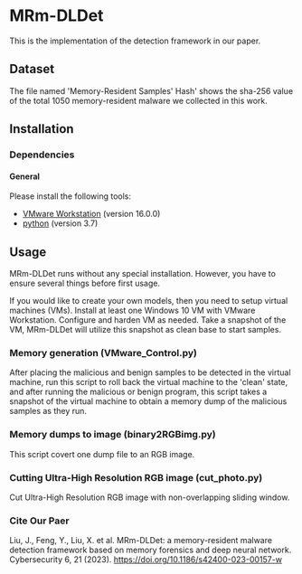 # MRm-DLDet

This is the implementation of the detection framework in our paper.

## Dataset
The file named 'Memory-Resident Samples' Hash' shows  the sha-256 value of the total 1050 memory-resident malware we collected in this work.
## Installation

### Dependencies

#### General

Please install the following tools:

- [VMware Workstation](https://www.vmware.com/cn.html) (version 16.0.0)
- [python](https://www.python.org/) (version 3.7)

## Usage

MRm-DLDet runs without any special installation. However, you have to ensure several things before first usage.

If you would like to create your own models, then you need to setup virtual machines (VMs). Install at least one Windows 10 VM with VMware Workstation. Configure and harden VM as needed. Take a snapshot of the VM, MRm-DLDet will utilize this snapshot as clean base to start samples.

### Memory generation (VMware_Control.py)

After placing the malicious and benign samples to be detected in the virtual machine, run this script to roll back the virtual machine to the 'clean' state, and after running the malicious or benign program, this script takes a snapshot of the virtual machine to obtain a memory dump of the malicious samples as they run.

### Memory dumps to image (binary2RGBimg.py)

This script covert one dump file to an RGB image.

### Cutting Ultra-High Resolution RGB image (cut_photo.py)

Cut Ultra-High Resolution RGB image with non-overlapping sliding window.

### Cite Our Paer
Liu, J., Feng, Y., Liu, X. et al. MRm-DLDet: a memory-resident malware detection framework based on memory forensics and deep neural network. Cybersecurity 6, 21 (2023). https://doi.org/10.1186/s42400-023-00157-w
